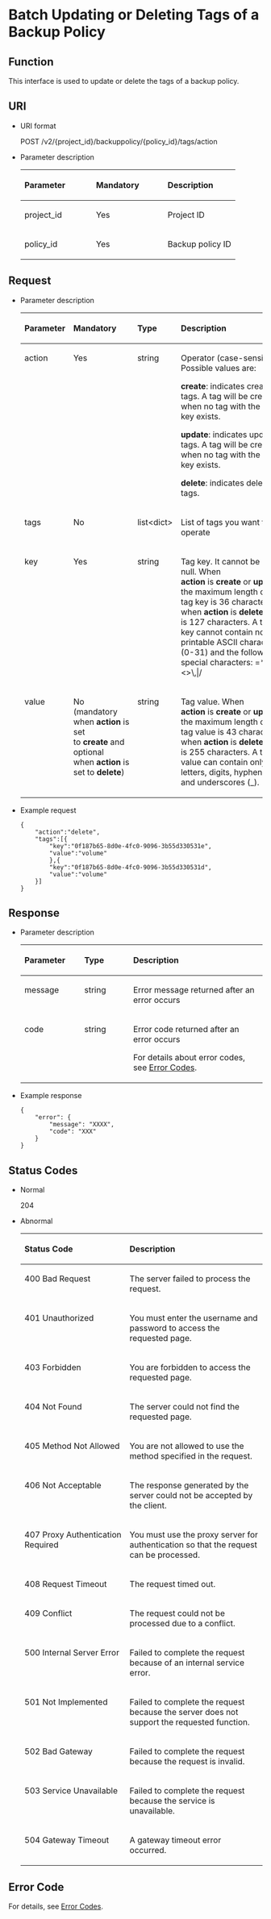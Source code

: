 # Batch Updating or Deleting Tags of a Backup Policy<a name="EN-US_TOPIC_0067142132"></a>

## Function<a name="section63962185"></a>

This interface is used to update or delete the tags of a backup policy.

## URI<a name="section38788755"></a>

-   URI format

    POST /v2/\{project\_id\}/backuppolicy/\{policy\_id\}/tags/action

-   Parameter description

    <a name="table60344938"></a>
    <table><thead align="left"><tr id="row59011071"><th class="cellrowborder" valign="top" width="33.33333333333333%" id="mcps1.1.4.1.1"><p id="p15167431"><a name="p15167431"></a><a name="p15167431"></a>Parameter</p>
    </th>
    <th class="cellrowborder" valign="top" width="33.33333333333333%" id="mcps1.1.4.1.2"><p id="p20602375"><a name="p20602375"></a><a name="p20602375"></a>Mandatory</p>
    </th>
    <th class="cellrowborder" valign="top" width="33.33333333333333%" id="mcps1.1.4.1.3"><p id="p58179688"><a name="p58179688"></a><a name="p58179688"></a>Description</p>
    </th>
    </tr>
    </thead>
    <tbody><tr id="row14934289"><td class="cellrowborder" valign="top" width="33.33333333333333%" headers="mcps1.1.4.1.1 "><p id="p1717931"><a name="p1717931"></a><a name="p1717931"></a>project_id</p>
    </td>
    <td class="cellrowborder" valign="top" width="33.33333333333333%" headers="mcps1.1.4.1.2 "><p id="p4934750"><a name="p4934750"></a><a name="p4934750"></a>Yes</p>
    </td>
    <td class="cellrowborder" valign="top" width="33.33333333333333%" headers="mcps1.1.4.1.3 "><p id="p64170449"><a name="p64170449"></a><a name="p64170449"></a>Project ID</p>
    </td>
    </tr>
    <tr id="row49177768142544"><td class="cellrowborder" valign="top" width="33.33333333333333%" headers="mcps1.1.4.1.1 "><p id="p23976272142544"><a name="p23976272142544"></a><a name="p23976272142544"></a>policy_id</p>
    </td>
    <td class="cellrowborder" valign="top" width="33.33333333333333%" headers="mcps1.1.4.1.2 "><p id="p63029893142544"><a name="p63029893142544"></a><a name="p63029893142544"></a>Yes</p>
    </td>
    <td class="cellrowborder" valign="top" width="33.33333333333333%" headers="mcps1.1.4.1.3 "><p id="p5147694142544"><a name="p5147694142544"></a><a name="p5147694142544"></a>Backup policy ID</p>
    </td>
    </tr>
    </tbody>
    </table>


## Request<a name="section13554483"></a>

-   Parameter description

    <a name="table62260077183541"></a>
    <table><thead align="left"><tr id="row18137457183541"><th class="cellrowborder" valign="top" width="21.42%" id="mcps1.1.5.1.1"><p id="p1431817452527"><a name="p1431817452527"></a><a name="p1431817452527"></a>Parameter</p>
    </th>
    <th class="cellrowborder" valign="top" width="13.34%" id="mcps1.1.5.1.2"><p id="p40133923"><a name="p40133923"></a><a name="p40133923"></a>Mandatory</p>
    </th>
    <th class="cellrowborder" valign="top" width="17.49%" id="mcps1.1.5.1.3"><p id="p14225104112"><a name="p14225104112"></a><a name="p14225104112"></a>Type</p>
    </th>
    <th class="cellrowborder" valign="top" width="47.75%" id="mcps1.1.5.1.4"><p id="p29622330"><a name="p29622330"></a><a name="p29622330"></a>Description</p>
    </th>
    </tr>
    </thead>
    <tbody><tr id="row12496319183541"><td class="cellrowborder" valign="top" width="21.42%" headers="mcps1.1.5.1.1 "><p id="p5568910183541"><a name="p5568910183541"></a><a name="p5568910183541"></a>action</p>
    </td>
    <td class="cellrowborder" valign="top" width="13.34%" headers="mcps1.1.5.1.2 "><p id="p48428590183541"><a name="p48428590183541"></a><a name="p48428590183541"></a>Yes</p>
    </td>
    <td class="cellrowborder" valign="top" width="17.49%" headers="mcps1.1.5.1.3 "><p id="p30401735183541"><a name="p30401735183541"></a><a name="p30401735183541"></a>string</p>
    </td>
    <td class="cellrowborder" valign="top" width="47.75%" headers="mcps1.1.5.1.4 "><p id="p46621440183541"><a name="p46621440183541"></a><a name="p46621440183541"></a>Operator (case-sensitive). Possible values are:</p>
    <p id="p35549830192731"><a name="p35549830192731"></a><a name="p35549830192731"></a><strong id="b842352706113353"><a name="b842352706113353"></a><a name="b842352706113353"></a>create</strong>: indicates creating tags. A tag will be created when no tag with the same key exists.</p>
    <p id="p4070115192755"><a name="p4070115192755"></a><a name="p4070115192755"></a><strong id="b842352706113449"><a name="b842352706113449"></a><a name="b842352706113449"></a>update</strong>: indicates updating tags. A tag will be created when no tag with the same key exists.</p>
    <p id="p18240257183541"><a name="p18240257183541"></a><a name="p18240257183541"></a><strong id="b842352706154310"><a name="b842352706154310"></a><a name="b842352706154310"></a>delete</strong>: indicates deleting tags.</p>
    </td>
    </tr>
    <tr id="row29944588183541"><td class="cellrowborder" valign="top" width="21.42%" headers="mcps1.1.5.1.1 "><p id="p9592589183541"><a name="p9592589183541"></a><a name="p9592589183541"></a>tags</p>
    </td>
    <td class="cellrowborder" valign="top" width="13.34%" headers="mcps1.1.5.1.2 "><p id="p38802283183541"><a name="p38802283183541"></a><a name="p38802283183541"></a>No</p>
    </td>
    <td class="cellrowborder" valign="top" width="17.49%" headers="mcps1.1.5.1.3 "><p id="p55977229183541"><a name="p55977229183541"></a><a name="p55977229183541"></a>list&lt;dict&gt;</p>
    </td>
    <td class="cellrowborder" valign="top" width="47.75%" headers="mcps1.1.5.1.4 "><p id="p37861724183541"><a name="p37861724183541"></a><a name="p37861724183541"></a>List of tags you want to operate</p>
    </td>
    </tr>
    <tr id="row5211199183541"><td class="cellrowborder" valign="top" width="21.42%" headers="mcps1.1.5.1.1 "><p id="p19454012183541"><a name="p19454012183541"></a><a name="p19454012183541"></a>key</p>
    </td>
    <td class="cellrowborder" valign="top" width="13.34%" headers="mcps1.1.5.1.2 "><p id="p32271129183541"><a name="p32271129183541"></a><a name="p32271129183541"></a>Yes</p>
    </td>
    <td class="cellrowborder" valign="top" width="17.49%" headers="mcps1.1.5.1.3 "><p id="p63824638183541"><a name="p63824638183541"></a><a name="p63824638183541"></a>string</p>
    </td>
    <td class="cellrowborder" valign="top" width="47.75%" headers="mcps1.1.5.1.4 "><p id="p2413204183541"><a name="p2413204183541"></a><a name="p2413204183541"></a>Tag key. It cannot be left null. When <strong id="b842352706172029"><a name="b842352706172029"></a><a name="b842352706172029"></a>action</strong>&nbsp;is&nbsp;<strong id="b842352706172035"><a name="b842352706172035"></a><a name="b842352706172035"></a>create</strong>&nbsp;or&nbsp;<strong id="b842352706191216"><a name="b842352706191216"></a><a name="b842352706191216"></a>update</strong>, the maximum length of a tag key is 36 characters; when&nbsp;<strong id="b842352706172051"><a name="b842352706172051"></a><a name="b842352706172051"></a>action</strong>&nbsp;is&nbsp;<strong id="b842352706172056"><a name="b842352706172056"></a><a name="b842352706172056"></a>delete</strong>, that is 127 characters.&nbsp;A tag key cannot contain non-printable ASCII characters (0-31) and the following special characters: =*&lt;&gt;\,|/</p>
    </td>
    </tr>
    <tr id="row21718841183541"><td class="cellrowborder" valign="top" width="21.42%" headers="mcps1.1.5.1.1 "><p id="p14395674183541"><a name="p14395674183541"></a><a name="p14395674183541"></a>value</p>
    </td>
    <td class="cellrowborder" valign="top" width="13.34%" headers="mcps1.1.5.1.2 "><p id="p25198977183541"><a name="p25198977183541"></a><a name="p25198977183541"></a>No (mandatory when <strong id="b842352706211644"><a name="b842352706211644"></a><a name="b842352706211644"></a>action</strong>&nbsp;is set to&nbsp;<strong id="b84235270616530"><a name="b84235270616530"></a><a name="b84235270616530"></a>create</strong>&nbsp;and optional when&nbsp;<strong id="b842352706211644_1"><a name="b842352706211644_1"></a><a name="b842352706211644_1"></a>action</strong>&nbsp;is set to&nbsp;<strong id="b842352706211650"><a name="b842352706211650"></a><a name="b842352706211650"></a>delete</strong>)</p>
    </td>
    <td class="cellrowborder" valign="top" width="17.49%" headers="mcps1.1.5.1.3 "><p id="p27851219183541"><a name="p27851219183541"></a><a name="p27851219183541"></a>string</p>
    </td>
    <td class="cellrowborder" valign="top" width="47.75%" headers="mcps1.1.5.1.4 "><p id="p41356282183541"><a name="p41356282183541"></a><a name="p41356282183541"></a>Tag value. When <strong id="b842352706172029_1"><a name="b842352706172029_1"></a><a name="b842352706172029_1"></a>action</strong>&nbsp;is&nbsp;<strong id="b842352706172035_1"><a name="b842352706172035_1"></a><a name="b842352706172035_1"></a>create</strong>&nbsp;or&nbsp;<strong id="b84235270619134"><a name="b84235270619134"></a><a name="b84235270619134"></a>update</strong>, the maximum length of a tag value is 43 characters; when&nbsp;<strong id="b842352706172051_1"><a name="b842352706172051_1"></a><a name="b842352706172051_1"></a>action</strong>&nbsp;is&nbsp;<strong id="b842352706172056_1"><a name="b842352706172056_1"></a><a name="b842352706172056_1"></a>delete</strong>, that is 255 characters.&nbsp;A tag value can contain only letters, digits, hyphens (-), and underscores (_).</p>
    </td>
    </tr>
    </tbody>
    </table>


-   Example request

    ```
    {
        "action":"delete",
        "tags":[{
            "key":"0f187b65-8d0e-4fc0-9096-3b55d330531e",
            "value":"volume"
            },{
            "key":"0f187b65-8d0e-4fc0-9096-3b55d330531d",
            "value":"volume"
        }]
    }
    ```


## Response<a name="section54881489"></a>

-   Parameter description

    <a name="table2553741120254"></a>
    <table><thead align="left"><tr id="row84520220254"><th class="cellrowborder" valign="top" width="24.72%" id="mcps1.1.4.1.1"><p id="p2604058769"><a name="p2604058769"></a><a name="p2604058769"></a>Parameter</p>
    </th>
    <th class="cellrowborder" valign="top" width="20.18%" id="mcps1.1.4.1.2"><p id="p560416581616"><a name="p560416581616"></a><a name="p560416581616"></a>Type</p>
    </th>
    <th class="cellrowborder" valign="top" width="55.1%" id="mcps1.1.4.1.3"><p id="p96041581567"><a name="p96041581567"></a><a name="p96041581567"></a>Description</p>
    </th>
    </tr>
    </thead>
    <tbody><tr id="row4113847020254"><td class="cellrowborder" valign="top" width="24.72%" headers="mcps1.1.4.1.1 "><p id="p4388173520254"><a name="p4388173520254"></a><a name="p4388173520254"></a>message</p>
    </td>
    <td class="cellrowborder" valign="top" width="20.18%" headers="mcps1.1.4.1.2 "><p id="p534483917131"><a name="p534483917131"></a><a name="p534483917131"></a>string</p>
    </td>
    <td class="cellrowborder" valign="top" width="55.1%" headers="mcps1.1.4.1.3 "><p id="p1103955520254"><a name="p1103955520254"></a><a name="p1103955520254"></a>Error message returned after an error occurs</p>
    </td>
    </tr>
    <tr id="row3224713720254"><td class="cellrowborder" valign="top" width="24.72%" headers="mcps1.1.4.1.1 "><p id="p6188131520254"><a name="p6188131520254"></a><a name="p6188131520254"></a>code</p>
    </td>
    <td class="cellrowborder" valign="top" width="20.18%" headers="mcps1.1.4.1.2 "><p id="p3027879417131"><a name="p3027879417131"></a><a name="p3027879417131"></a>string</p>
    </td>
    <td class="cellrowborder" valign="top" width="55.1%" headers="mcps1.1.4.1.3 "><p id="p6179451720254"><a name="p6179451720254"></a><a name="p6179451720254"></a>Error code returned after an error occurs</p>
    <p id="p1927974620254"><a name="p1927974620254"></a><a name="p1927974620254"></a>For details about error codes, see <a href="error-codes.md">Error Codes</a>.</p>
    </td>
    </tr>
    </tbody>
    </table>

-   Example response

    ```
    {
        "error": {
            "message": "XXXX",
            "code": "XXX"
        }
    }
    ```


## Status Codes<a name="section24171358"></a>

-   Normal

    204

-   Abnormal

    <a name="table51230787"></a>
    <table><thead align="left"><tr id="row60503138"><th class="cellrowborder" valign="top" width="43.419999999999995%" id="mcps1.1.3.1.1"><p id="p1807185"><a name="p1807185"></a><a name="p1807185"></a>Status Code</p>
    </th>
    <th class="cellrowborder" valign="top" width="56.58%" id="mcps1.1.3.1.2"><p id="p12164329"><a name="p12164329"></a><a name="p12164329"></a>Description</p>
    </th>
    </tr>
    </thead>
    <tbody><tr id="row45786577"><td class="cellrowborder" valign="top" width="43.419999999999995%" headers="mcps1.1.3.1.1 "><p id="p17725233"><a name="p17725233"></a><a name="p17725233"></a>400 Bad Request</p>
    </td>
    <td class="cellrowborder" valign="top" width="56.58%" headers="mcps1.1.3.1.2 "><p id="p26457778"><a name="p26457778"></a><a name="p26457778"></a>The server failed to process the request.</p>
    </td>
    </tr>
    <tr id="row36793414"><td class="cellrowborder" valign="top" width="43.419999999999995%" headers="mcps1.1.3.1.1 "><p id="p27476571"><a name="p27476571"></a><a name="p27476571"></a>401 Unauthorized</p>
    </td>
    <td class="cellrowborder" valign="top" width="56.58%" headers="mcps1.1.3.1.2 "><p id="p11009764"><a name="p11009764"></a><a name="p11009764"></a>You must enter the username and password to access the requested page.</p>
    </td>
    </tr>
    <tr id="row31979016"><td class="cellrowborder" valign="top" width="43.419999999999995%" headers="mcps1.1.3.1.1 "><p id="p40163483"><a name="p40163483"></a><a name="p40163483"></a>403 Forbidden</p>
    </td>
    <td class="cellrowborder" valign="top" width="56.58%" headers="mcps1.1.3.1.2 "><p id="p32016662"><a name="p32016662"></a><a name="p32016662"></a>You are forbidden to access the requested page.</p>
    </td>
    </tr>
    <tr id="row4499052116376"><td class="cellrowborder" valign="top" width="43.419999999999995%" headers="mcps1.1.3.1.1 "><p id="p2035357816376"><a name="p2035357816376"></a><a name="p2035357816376"></a>404 Not Found</p>
    </td>
    <td class="cellrowborder" valign="top" width="56.58%" headers="mcps1.1.3.1.2 "><p id="p3802708716376"><a name="p3802708716376"></a><a name="p3802708716376"></a>The server could not find the requested page.</p>
    </td>
    </tr>
    <tr id="row8462523163725"><td class="cellrowborder" valign="top" width="43.419999999999995%" headers="mcps1.1.3.1.1 "><p id="p14375766163725"><a name="p14375766163725"></a><a name="p14375766163725"></a>405 Method Not Allowed</p>
    </td>
    <td class="cellrowborder" valign="top" width="56.58%" headers="mcps1.1.3.1.2 "><p id="p23586373163725"><a name="p23586373163725"></a><a name="p23586373163725"></a>You are not allowed to use the method specified in the request.</p>
    </td>
    </tr>
    <tr id="row60343628163758"><td class="cellrowborder" valign="top" width="43.419999999999995%" headers="mcps1.1.3.1.1 "><p id="p55995701163758"><a name="p55995701163758"></a><a name="p55995701163758"></a>406 Not Acceptable</p>
    </td>
    <td class="cellrowborder" valign="top" width="56.58%" headers="mcps1.1.3.1.2 "><p id="p39357967163758"><a name="p39357967163758"></a><a name="p39357967163758"></a>The response generated by the server could not be accepted by the client.</p>
    </td>
    </tr>
    <tr id="row32079544163754"><td class="cellrowborder" valign="top" width="43.419999999999995%" headers="mcps1.1.3.1.1 "><p id="p48306260163754"><a name="p48306260163754"></a><a name="p48306260163754"></a>407 Proxy Authentication Required</p>
    </td>
    <td class="cellrowborder" valign="top" width="56.58%" headers="mcps1.1.3.1.2 "><p id="p20492948163754"><a name="p20492948163754"></a><a name="p20492948163754"></a>You must use the proxy server for authentication so that the request can be processed.</p>
    </td>
    </tr>
    <tr id="row28680770163738"><td class="cellrowborder" valign="top" width="43.419999999999995%" headers="mcps1.1.3.1.1 "><p id="p41441040163738"><a name="p41441040163738"></a><a name="p41441040163738"></a>408 Request Timeout</p>
    </td>
    <td class="cellrowborder" valign="top" width="56.58%" headers="mcps1.1.3.1.2 "><p id="p1281119163738"><a name="p1281119163738"></a><a name="p1281119163738"></a>The request timed out.</p>
    </td>
    </tr>
    <tr id="row65552906164354"><td class="cellrowborder" valign="top" width="43.419999999999995%" headers="mcps1.1.3.1.1 "><p id="p8185203164354"><a name="p8185203164354"></a><a name="p8185203164354"></a>409 Conflict</p>
    </td>
    <td class="cellrowborder" valign="top" width="56.58%" headers="mcps1.1.3.1.2 "><p id="p59021712164354"><a name="p59021712164354"></a><a name="p59021712164354"></a>The request could not be processed due to a conflict.</p>
    </td>
    </tr>
    <tr id="row19714506"><td class="cellrowborder" valign="top" width="43.419999999999995%" headers="mcps1.1.3.1.1 "><p id="p53371190"><a name="p53371190"></a><a name="p53371190"></a>500 Internal Server Error</p>
    </td>
    <td class="cellrowborder" valign="top" width="56.58%" headers="mcps1.1.3.1.2 "><p id="p28099101"><a name="p28099101"></a><a name="p28099101"></a>Failed to complete the request because of an internal service error.</p>
    </td>
    </tr>
    <tr id="row32688750164938"><td class="cellrowborder" valign="top" width="43.419999999999995%" headers="mcps1.1.3.1.1 "><p id="p30543097164938"><a name="p30543097164938"></a><a name="p30543097164938"></a>501 Not Implemented</p>
    </td>
    <td class="cellrowborder" valign="top" width="56.58%" headers="mcps1.1.3.1.2 "><p id="p58071768164938"><a name="p58071768164938"></a><a name="p58071768164938"></a>Failed to complete the request because the server does not support the requested function.</p>
    </td>
    </tr>
    <tr id="row11809518164943"><td class="cellrowborder" valign="top" width="43.419999999999995%" headers="mcps1.1.3.1.1 "><p id="p17046908164943"><a name="p17046908164943"></a><a name="p17046908164943"></a>502 Bad Gateway</p>
    </td>
    <td class="cellrowborder" valign="top" width="56.58%" headers="mcps1.1.3.1.2 "><p id="p38622347164943"><a name="p38622347164943"></a><a name="p38622347164943"></a>Failed to complete the request because the request is invalid.</p>
    </td>
    </tr>
    <tr id="row38399341164956"><td class="cellrowborder" valign="top" width="43.419999999999995%" headers="mcps1.1.3.1.1 "><p id="p23338889164956"><a name="p23338889164956"></a><a name="p23338889164956"></a>503 Service Unavailable</p>
    </td>
    <td class="cellrowborder" valign="top" width="56.58%" headers="mcps1.1.3.1.2 "><p id="p11401882164956"><a name="p11401882164956"></a><a name="p11401882164956"></a>Failed to complete the request because the service is unavailable.</p>
    </td>
    </tr>
    <tr id="row51565323"><td class="cellrowborder" valign="top" width="43.419999999999995%" headers="mcps1.1.3.1.1 "><p id="p16041657"><a name="p16041657"></a><a name="p16041657"></a>504 Gateway Timeout</p>
    </td>
    <td class="cellrowborder" valign="top" width="56.58%" headers="mcps1.1.3.1.2 "><p id="p24305815"><a name="p24305815"></a><a name="p24305815"></a>A gateway timeout error occurred.</p>
    </td>
    </tr>
    </tbody>
    </table>


## Error Code<a name="section1362310255432"></a>

For details, see  [Error Codes](error-codes.md).

